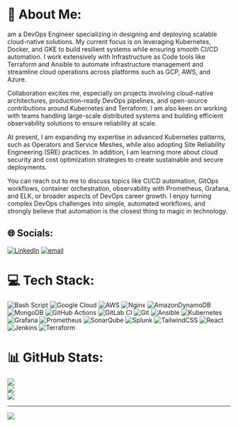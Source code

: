 # 💫 About Me:
am a DevOps Engineer specializing in designing and deploying scalable cloud-native solutions. My current focus is on leveraging Kubernetes, Docker, and GKE to build resilient systems while ensuring smooth CI/CD automation. I work extensively with Infrastructure as Code tools like Terraform and Ansible to automate infrastructure management and streamline cloud operations across platforms such as GCP, AWS, and Azure.

Collaboration excites me, especially on projects involving cloud-native architectures, production-ready DevOps pipelines, and open-source contributions around Kubernetes and Terraform. I am also keen on working with teams handling large-scale distributed systems and building efficient observability solutions to ensure reliability at scale.

At present, I am expanding my expertise in advanced Kubernetes patterns, such as Operators and Service Meshes, while also adopting Site Reliability Engineering (SRE) practices. In addition, I am learning more about cloud security and cost optimization strategies to create sustainable and secure deployments.

You can reach out to me to discuss topics like CI/CD automation, GitOps workflows, container orchestration, observability with Prometheus, Grafana, and ELK, or broader aspects of DevOps career growth. I enjoy turning complex DevOps challenges into simple, automated workflows, and strongly believe that automation is the closest thing to magic in technology.


## 🌐 Socials:
[![LinkedIn](https://img.shields.io/badge/LinkedIn-%230077B5.svg?logo=linkedin&logoColor=white)](https://linkedin.com/in/www.linkedin.com/in/piyush-shrivastava-858a61253) [![email](https://img.shields.io/badge/Email-D14836?logo=gmail&logoColor=white)](mailto:piyushshrivastava748@gmail.com) 

# 💻 Tech Stack:
![Bash Script](https://img.shields.io/badge/bash_script-%23121011.svg?style=flat&logo=gnu-bash&logoColor=white) ![Google Cloud](https://img.shields.io/badge/GoogleCloud-%234285F4.svg?style=flat&logo=google-cloud&logoColor=white) ![AWS](https://img.shields.io/badge/AWS-%23FF9900.svg?style=flat&logo=amazon-aws&logoColor=white) ![Nginx](https://img.shields.io/badge/nginx-%23009639.svg?style=flat&logo=nginx&logoColor=white) ![AmazonDynamoDB](https://img.shields.io/badge/Amazon%20DynamoDB-4053D6?style=flat&logo=Amazon%20DynamoDB&logoColor=white) ![MongoDB](https://img.shields.io/badge/MongoDB-%234ea94b.svg?style=flat&logo=mongodb&logoColor=white) ![GitHub Actions](https://img.shields.io/badge/github%20actions-%232671E5.svg?style=flat&logo=githubactions&logoColor=white) ![GitLab CI](https://img.shields.io/badge/gitlab%20CI-%23181717.svg?style=flat&logo=gitlab&logoColor=white) ![Git](https://img.shields.io/badge/git-%23F05033.svg?style=flat&logo=git&logoColor=white) ![Ansible](https://img.shields.io/badge/ansible-%231A1918.svg?style=flat&logo=ansible&logoColor=white) ![Kubernetes](https://img.shields.io/badge/kubernetes-%23326ce5.svg?style=flat&logo=kubernetes&logoColor=white) ![Grafana](https://img.shields.io/badge/grafana-%23F46800.svg?style=flat&logo=grafana&logoColor=white) ![Prometheus](https://img.shields.io/badge/Prometheus-E6522C?style=flat&logo=Prometheus&logoColor=white) ![SonarQube](https://img.shields.io/badge/SonarQube-black?style=flat&logo=sonarqube&logoColor=4E9BCD) ![Splunk](https://img.shields.io/badge/splunk-%23000000.svg?style=flat&logo=splunk&logoColor=white) ![TailwindCSS](https://img.shields.io/badge/tailwindcss-%2338B2AC.svg?style=flat&logo=tailwind-css&logoColor=white) ![React](https://img.shields.io/badge/react-%2320232a.svg?style=flat&logo=react&logoColor=%2361DAFB) ![Jenkins](https://img.shields.io/badge/jenkins-%232C5263.svg?style=flat&logo=jenkins&logoColor=white) ![Terraform](https://img.shields.io/badge/terraform-%235835CC.svg?style=flat&logo=terraform&logoColor=white)
# 📊 GitHub Stats:
![](https://github-readme-stats.vercel.app/api?username=Piyushshrii&theme=monokai&hide_border=false&include_all_commits=false&count_private=false)<br/>
![](https://nirzak-streak-stats.vercel.app/?user=Piyushshrii&theme=monokai&hide_border=false)<br/>
![](https://github-readme-stats.vercel.app/api/top-langs/?username=Piyushshrii&theme=monokai&hide_border=false&include_all_commits=false&count_private=false&layout=compact)

---
[![](https://visitcount.itsvg.in/api?id=Piyushshrii&icon=0&color=0)](https://visitcount.itsvg.in)

<!-- Proudly created with GPRM ( https://gprm.itsvg.in ) -->
